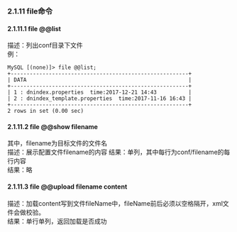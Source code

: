 ### 2.1.11 file命令
#### 2.1.11.1  file @@list

描述：列出conf目录下文件  
例：  
```
MySQL [(none)]> file @@list;
+--------------------------------------------------------+
| DATA                                                   |
+--------------------------------------------------------+
| 1 : dnindex.properties  time:2017-12-21 14:43          |
| 2 : dnindex_template.properties  time:2017-11-16 16:43 |
+--------------------------------------------------------+
2 rows in set (0.00 sec)
```

#### 2.1.11.2  file @@show filename
其中，filename为目标文件的文件名  
描述：展示配置文件filename的内容 结果：单列，其中每行为conf/filename的每行内容  
结果：略  

#### 2.1.11.3  file @@upload filename content

描述：加载content写到文件fileName中，fileName前后必须以空格隔开，xml文件会做校验。  
结果：单行单列，返回加载是否成功  


